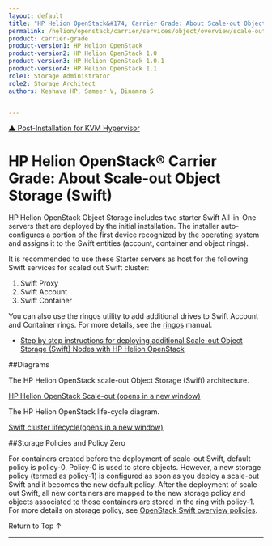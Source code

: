 ```yaml
---
layout: default
title: "HP Helion OpenStack&#174; Carrier Grade: About Scale-out Object Storage (Swift)"
permalink: /helion/openstack/carrier/services/object/overview/scale-out-swift/
product: carrier-grade
product-version1: HP Helion OpenStack
product-version2: HP Helion OpenStack 1.0
product-version3: HP Helion OpenStack 1.0.1
product-version4: HP Helion OpenStack 1.1
role1: Storage Administrator
role2: Storage Architect
authors: Keshava HP, Sameer V, Binamra S


---
```

<!--UNDER REVISION-->

<script>

function PageRefresh {
onLoad="window.refresh"
}

PageRefresh();

</script>

<a href="/helion/openstack/carrier/install/post-kvm/">&#9650; Post-Installation for KVM Hypervisor</a>

# HP Helion OpenStack&#174; Carrier Grade: About Scale-out Object Storage (Swift) 

HP Helion OpenStack Object Storage includes two starter Swift All-in-One servers that are deployed by the initial installation. The installer auto-configures a portion of the first device recognized by the operating system and assigns it to the Swift entities (account, container and object rings).

It is recommended to use these Starter servers as host for the following Swift services for scaled out Swift cluster:

1.	Swift Proxy 
2.	Swift Account
3.	Swift Container

You can also use the ringos utility to add additional drives to Swift Account and Container rings. For more details, see the [ringos](/helion/openstack/carrier/GA1/services/object/pyringos/) manual.

<!--
We recommend you use these Starter servers as Swift Proxy Servers for the scaled out Swift cluster. To do this, you can use the *ringos* utility to add additional drives on that server to the Swift Account and Container rings. 
-->
- [Step by step instructions for deploying additional Scale-out Object Storage (Swift) Nodes with HP Helion OpenStack](/helion/openstack/carrier/services/swift/deployment-scale-out/)

##Diagrams 

The HP Helion OpenStack scale-out Object Storage (Swift) architecture.

<a href="javascript:window.open('/content/documentation/media/swift_deployment-architecture-different-object-without-overcloud-controller-nodes.png','_blank','toolbar=no,menubar=no,resizable=yes,scrollbars=yes')">HP Helion OpenStack Scale-out (opens in a new window)</a>

The HP Helion OpenStack life-cycle diagram.

<a href="javascript:window.open('/content/documentation/media/swift-cluster-lifecycle.png','_blank','toolbar=no,menubar=no,resizable=yes,scrollbars=yes')">Swift cluster lifecycle(opens in a new window) </a> 


##Storage Policies and Policy Zero

For containers created before the deployment of scale-out Swift, default policy is policy-0.  Policy-0 is used to store objects. However, a new storage policy (termed as policy-1) is configured as soon as you deploy a scale-out Swift and it becomes the new default policy. After the deployment of scale-out Swift, all new containers are mapped to the new storage policy and  objects associated to those containers are stored in the ring with policy-1. For more details on storage policy, see [OpenStack Swift overview policies](http://docs.openstack.org/developer/swift/overview_policies.html).

<!--
All containers must have a storage policy. If a policy is not explicitly specified, the default policy is applied.

For legacy containers created prior to the implementation of storage policies, you can use *Policy-0*.

- **Policy- 0.** Each policy has both a friendly, configurable ***name*** as well as an ***index*** or number. The policy with index number zero (0) maps to the Ring-0, which is present by default in all installations, is Policy-0. 

	**Note:** You can change the name of Policy-0, but do not change the index, as there must always be a Policy-0. 

- **Default policy.** The ***default*** policy can be any policy defined in the cluster. The default policy is automatically chosen when a container is created without a storage policy specified.

In other words, default means *create the container using this policy if no policy was specified* and Policy-0 means *apply the legacy policy to an existing container that does not have a specified policy*. Note that in the unique case where no other policies are defined, Policy-0 is also the default. -->







<a href="#top" style="padding:14px 0px 14px 0px; text-decoration: none;"> Return to Top &#8593; </a>

----
